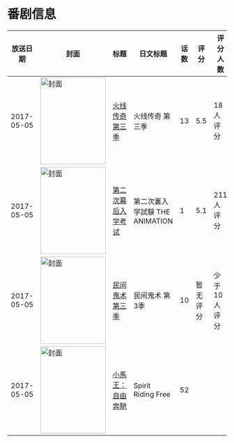 # 番剧信息

|放送日期|封面|标题|日文标题|话数|评分|评分人数|
|---|---|---|---|---|---|---|
|2017-05-05|<img src="//lain.bgm.tv/pic/cover/c/3b/ce/211549_nIo8U.jpg" alt="封面" style="width:150px;height:200px;object-fit:cover;">|[火线传奇 第三季](https://bangumi.tv/subject/211549)|火线传奇 第三季|13|5.5|18人评分|
|2017-05-05|<img src="/img/no_icon_subject.png" alt="封面" style="width:150px;height:200px;object-fit:cover;">|[第二次幕后入学考试](https://bangumi.tv/subject/212955)|第二次裏入学試験 THE ANIMATION|1|5.1|211人评分|
|2017-05-05|<img src="//lain.bgm.tv/pic/cover/c/5d/72/223020_8o66A.jpg" alt="封面" style="width:150px;height:200px;object-fit:cover;">|[民间鬼术 第三季](https://bangumi.tv/subject/223020)|民间鬼术 第3季|10|暂无评分|少于10人评分|
|2017-05-05|<img src="//lain.bgm.tv/pic/cover/c/dc/42/498930_rXfkH.jpg" alt="封面" style="width:150px;height:200px;object-fit:cover;">|[小馬王：自由奔馳](https://bangumi.tv/subject/498930)|Spirit Riding Free|52|||
